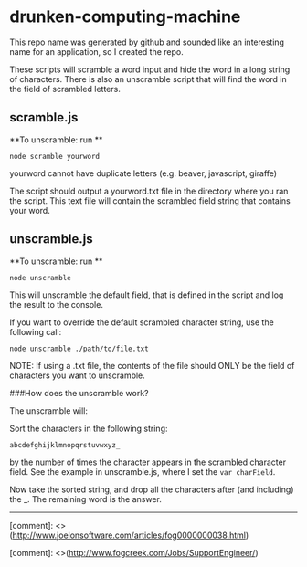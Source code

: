 # drunken-computing-machine
This repo name was generated by github and sounded like an interesting name for an application, so I created the repo.

These scripts will scramble a word input and hide the word in a long string of characters. There is also an unscramble script that will find the word in the field of scrambled letters.


## scramble.js

**To unscramble: run **

```
node scramble yourword
```

yourword cannot have duplicate letters
(e.g. beaver, javascript, giraffe) 

The script should output a yourword.txt file in the directory where you ran the script. This text file will contain the scrambled field string that contains your word.

## unscramble.js

**To unscramble: run **

    node unscramble


This will unscramble the default field, that is defined in the script and log the result to the console.


If you want to override the default scrambled character string, use the following call:

    node unscramble ./path/to/file.txt

NOTE: If using a .txt file, the contents of the file should ONLY be the field of characters you want to unscramble.

###How does the unscramble work?

The unscramble will:

Sort the characters in the following string:

    abcdefghijklmnopqrstuvwxyz_

by the number of times the character appears in the scrambled character field. See the example in unscramble.js, where I set the 
```var charField```.

Now take the sorted string, and drop all the characters after (and including) the _. The remaining word is the answer.

---
[comment]: <>(http://www.joelonsoftware.com/articles/fog0000000038.html)

[comment]: <>(http://www.fogcreek.com/Jobs/SupportEngineer/)